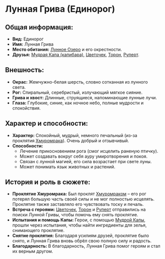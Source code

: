 # Лунная Грива (Единорог)

## Общая информация:

- **Вид:** Единорог
- **Имя:** Лунная Грива
- **Место обитания:** [Лунное Озеро](../../places/lunnoe_ozero.md) и его окрестности.
- **Друзья:** [Мудрая Капа (капибара)](mudraya_kapa_kapibara.md), [Цветочек](../main_heroes/cvetochek.md), [Торон](../main_heroes/toron.md), [Руперт](../main_heroes/rupert.md).

## Внешность:

- **Окрас:** Жемчужно-белая шерсть, словно сотканная из лунного света.
- **Рог:** Спиральный, серебристый, излучающий мягкое сияние.
- **Грива и хвост:** Длинные, струящиеся, напоминающие лунные лучи.
- **Глаза:** Глубокие, синие, как ночное небо, полные мудрости и спокойствия.

## Характер и способности:

- **Характер:** Спокойный, мудрый, немного печальный (из-за проклятия [Хмуромрака](../villains/hmuroomrak.md)). Очень добрый и отзывчивый.
- **Способности:**
  - Лечение прикосновением рога (смог исцелить раненую птичку).
  - Может создавать вокруг себя ауру умиротворения и покоя.
  - Связан с лунной магией, его сила возрастает при свете луны.
  - Может понимать язык животных и растений.

## История и роль в сюжете:

- **Проклятие Хмуромрака:** Был проклят [Хмуромраком](../villains/hmuroomrak.md) – его рог потерял большую часть своей силы и не мог полностью исцелять. Проклятие также заставляло его чувствовать тоску и печаль.
- **Встреча с героями:** [Цветочек](../main_heroes/cvetochek.md), [Торон](../main_heroes/toron.md) и [Руперт](../main_heroes/rupert.md) отправились на поиски Лунной Гривы, чтобы помочь ему снять проклятие.
- **Испытания и помощь Капы:** Герои, с помощью [Мудрой Капы](mudraya_kapa_kapibara.md), прошли через испытания, чтобы найти ингредиенты для зелья, снимающего проклятие.
- **Снятие проклятия:** Благодаря усилиям друзей, проклятие было снято, и Лунная Грива вновь обрёл свою полную силу и радость.
- **Благодарность:** В благодарность, Лунная Грива помог героям и стал их верным другом.
